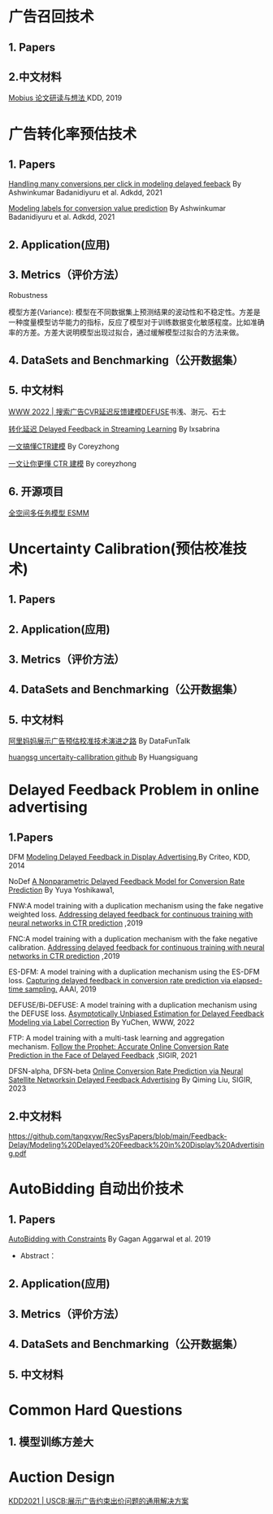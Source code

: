 # 广告召回技术
## 1. Papers



## 2.中文材料
[Mobius 论文研读与想法 ](https://zhizhou-yu.github.io/2020/09/12/Mobius.html) KDD, 2019







# 广告转化率预估技术
## 1. Papers

[Handling many conversions per click  in modeling delayed feeback](http://papers.adkdd.org/2021/papers/adkdd21-badanidivuru-handling.pdf) By Ashwinkumar Badanidiyuru et al. Adkdd, 2021

[Modeling labels for conversion value prediction](http://papers.adkdd.org/2021/papers/adkdd21-badanidiyuru-modeling.pdf) By Ashwinkumar Badanidiyuru et al. Adkdd, 2021 


## 2. Application(应用)

## 3. Metrics（评价方法）
Robustness

模型方差(Variance):  模型在不同数据集上预测结果的波动性和不稳定性。方差是一种度量模型访华能力的指标，反应了模型对于训练数据变化敏感程度。比如准确率的方差。方差大说明模型出现过拟合，通过缓解模型过拟合的方法来做。

## 4. DataSets and Benchmarking（公开数据集）

## 5. 中文材料

[WWW 2022 | 搜索广告CVR延迟反馈建模DEFUSE](https://zhuanlan.zhihu.com/p/506476146)书浅、澍元、石士

[转化延迟 Delayed Feedback in Streaming Learning](https://zhuanlan.zhihu.com/p/657043621) By lxsabrina 

[一文搞懂CTR建模](https://zhuanlan.zhihu.com/p/582534683) By Coreyzhong

[一文让你更懂 CTR 建模](https://zhuanlan.zhihu.com/p/582534683) By coreyzhong



## 6. 开源项目

[全空间多任务模型 ESMM](https://github.com/alibaba/x-deeplearning/wiki/%E5%85%A8%E7%A9%BA%E9%97%B4%E5%A4%9A%E4%BB%BB%E5%8A%A1%E6%A8%A1%E5%9E%8B(ESMM))


# Uncertainty Calibration(预估校准技术)

## 1. Papers

## 2. Application(应用)

## 3. Metrics（评价方法）

## 4. DataSets and Benchmarking（公开数据集）

## 5. 中文材料
[阿里妈妈展示广告预估校准技术演进之路](https://zhuanlan.zhihu.com/p/405826307) By DataFunTalk 

[huangsg uncertaity-callibration github](https://github.com/huangsg1/uncertainty-calibration) By Huangsiguang
 


# Delayed Feedback Problem in online advertising

## 1.Papers

DFM  [Modeling Delayed Feedback in Display Advertising](https://dl.acm.org/doi/abs/10.1145/2623330.2623634),By Criteo, KDD, 2014

NoDef [A Nonparametric Delayed Feedback Model for Conversion Rate Prediction](https://arxiv.org/pdf/1802.00255.pdf) By Yuya Yoshikawa1, 

FNW:A model training with a duplication mechanism using the fake negative weighted loss.  [Addressing delayed feedback for continuous training with neural networks in CTR prediction](https://arxiv.org/pdf/1907.06558.pdf) ,2019

FNC:A model training with a duplication mechanism with the fake negative calibration. [Addressing delayed feedback for continuous training with neural networks in CTR prediction](https://arxiv.org/pdf/1907.06558.pdf) ,2019

ES-DFM: A model training with a duplication mechanism using the ES-DFM loss. [Capturing delayed feedback in conversion rate prediction via elapsed-time sampling.](https://arxiv.org/pdf/2012.03245.pdf) AAAI, 2019

DEFUSE/Bi-DEFUSE: A model training with a duplication mechanism using the DEFUSE loss. [Asymptotically Unbiased Estimation for Delayed Feedback Modeling via Label Correction](https://arxiv.org/pdf/2202.06472.pdf) By YuChen, WWW, 2022

FTP: A model training with a multi-task learning and aggregation mechanism. [Follow the Prophet: Accurate Online Conversion Rate Prediction in the Face of Delayed Feedback](https://arxiv.org/pdf/2108.06167.pdf) ,SIGIR, 2021

DFSN-alpha, DFSN-beta  [Online Conversion Rate Prediction via Neural Satellite Networksin Delayed Feedback Advertising](https://dl.acm.org/doi/pdf/10.1145/3539618.3591747) By Qiming Liu, SIGIR, 2023


## 2.中文材料

https://github.com/tangxyw/RecSysPapers/blob/main/Feedback-Delay/Modeling%20Delayed%20Feedback%20in%20Display%20Advertising.pdf


# AutoBidding 自动出价技术

## 1. Papers
[AutoBidding with Constraints](https://link.springer.com/chapter/10.1007/978-3-030-35389-6_2)   By Gagan Aggarwal et al. 2019

 - Abstract：


## 2. Application(应用)

## 3. Metrics（评价方法）

## 4. DataSets and Benchmarking（公开数据集）

## 5. 中文材料

# Common Hard Questions
## 1. 模型训练方差大


# Auction Design

[KDD2021 | USCB:展示广告约束出价问题的通用解决方案](https://mp.weixin.qq.com/s?__biz=Mzg5NTk4MDMwMA==&mid=2247490332&idx=2&sn=b726773d679338f867b56c80aed5a51a&chksm=c0095d7ff77ed469875aae7b1fe0dcc8e6c0be24c096579bad94675464dbcdd31d37c7821198&scene=21#wechat_redirect)
